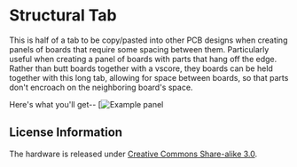 Structural Tab
==============

This is half of a tab to be copy/pasted into other PCB designs when creating panels of boards that require some spacing between them. Particularly useful when creating a panel of boards with parts that hang off the edge. Rather than butt boards together with a vscore, they boards can be held together with this long tab, allowing for space between boards, so that parts don't encroach on the neighboring board's space.

Here's what you'll get--
[![Example panel](https://lh4.googleusercontent.com/-8XaU9ZvuAGs/UYlUlPDVhLI/AAAAAAAAAwc/oEevR4hyPws/w961-h778-no/Board+Panel.jpg)  


License Information
-------------------

The hardware is released under [Creative Commons Share-alike 3.0](http://creativecommons.org/licenses/by-sa/3.0/). 

